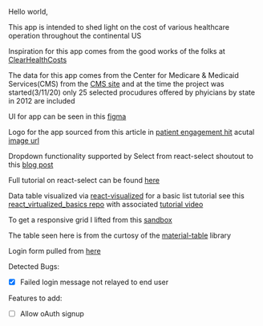 Hello world,

This app is intended to shed light on the cost of various healthcare operation throughout the continental US

Inspiration for this app comes from the good works of the folks at [ClearHealthCosts](https://clearhealthcosts.com)

The data for this app comes from the Center for Medicare & Medicaid Services(CMS) from the [CMS site](https://www.cms.gov/Research-Statistics-Data-and-Systems/Research/HealthCareConInit/Physician) and at the time the project was started(3/11/20) only 25 selected procudures offered by phyicians by state in 2012 are included

UI for app can be seen in this [figma](https://www.figma.com/file/qkWDbTNGseHbkcjrPSd2tF/HealthCareCosts?node-id=0%3A1)

Logo for the app sourced from this article in [patient engagement hit](https://patientengagementhit.com/news/85-of-patients-concerned-about-healthcare-costs-quality) acutal [image url](https://patientengagementhit.com/images/site/article_headers/_normal/2018-healthcare-costs.jpg)

Dropdown functionality supported by Select from react-select shoutout to this [blog post](https://alligator.io/react/react-select/)

Full tutorial on react-select can be found [here](https://blog.logrocket.com/getting-started-with-react-select/)

Data table visualized via [react-visualized](https://bvaughn.github.io/react-virtualized) for a basic list tutorial see this [react_virtualized_basics repo](https://github.com/browniefed/react_virtualized_basics/tree/basicList) with associated [tutorial video](https://codedaily.io/tutorials/123/Create-an-Auto-Resizing-Virtualized-List-with-react-virtualized)

To get a responsive grid I lifted from this [sandbox](https://codesandbox.io/s/q3z3n2mkq9)

The table seen here is from the curtosy of the [material-table](https://github.com/mbrn/material-table) library

Login form pulled from [here](https://startbootstrap.com/snippets/login/)

Detected Bugs:
- [x] Failed login message not relayed to end user

Features to add:
- [ ] Allow oAuth signup
<!-- - [ ] Update the website
- [x] Write the press release
- [ ] Update the website
- [ ] Contact the media  -->
